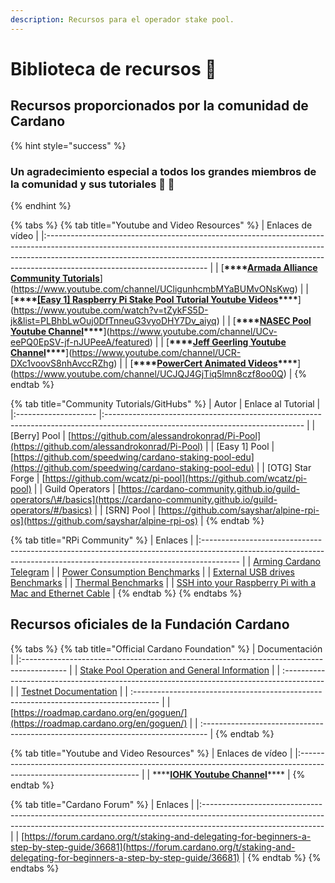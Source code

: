 ```yaml
---
description: Recursos para el operador stake pool.
---
```


# Biblioteca de recursos 🏫

## Recursos proporcionados por la comunidad de Cardano

{% hint style="success" %}
### Un agradecimiento especial a todos los grandes miembros de la comunidad y sus tutoriales 🙏 🤗
{% endhint %}

{% tabs %}
{% tab title="Youtube and Video Resources" %}
| Enlaces de vídeo                                                                                                                                                                                                                                                                   |
|:---------------------------------------------------------------------------------------------------------------------------------------------------------------------------------------------------------------------------------------------------------------------------------- |
| [**\*\*\*\*[**Armada Alliance Community Tutorials**](https://www.youtube.com/channel/UCligunhcmbMYaBUMvONsKwg)**](https://www.youtube.com/channel/UCligunhcmbMYaBUMvONsKwg)                                                                                                |
| [**\*\*\*\*[**\[Easy 1\] Raspberry Pi Stake Pool Tutorial Youtube Videos**](https://www.youtube.com/watch?v=tZykFS5D-jk&list=PLBhbLwOuj0DfTnneuG3vyoDHY7Dv_aiyq)\*\*\*\***](https://www.youtube.com/watch?v=tZykFS5D-jk&list=PLBhbLwOuj0DfTnneuG3vyoDHY7Dv_aiyq) |
| [**\*\*\*\*[**NASEC Pool Youtube Channel**](https://www.youtube.com/channel/UCv-eePQ0EpSV-jf-nJUPeeA/featured)\*\*\*\***](https://www.youtube.com/channel/UCv-eePQ0EpSV-jf-nJUPeeA/featured)                                                                       |
| [**\*\*\*\*[**Jeff Geerling Youtube Channel**](https://www.youtube.com/channel/UCR-DXc1voovS8nhAvccRZhg)\*\*\*\***](https://www.youtube.com/channel/UCR-DXc1voovS8nhAvccRZhg)                                                                                      |
| [**\*\*\*\*[**PowerCert Animated Videos**](https://www.youtube.com/channel/UCJQJ4GjTiq5lmn8czf8oo0Q)\*\*\*\***](https://www.youtube.com/channel/UCJQJ4GjTiq5lmn8czf8oo0Q)                                                                                          |
{% endtab %}

{% tab title="Community Tutorials/GitHubs" %}
| Autor                | Enlace al Tutorial                                                                                                              |
|:-------------------- |:------------------------------------------------------------------------------------------------------------------------------- |
| \[Berry\] Pool     | [https://github.com/alessandrokonrad/Pi-Pool](https://github.com/alessandrokonrad/Pi-Pool)                                      |
| \[Easy 1\] Pool    | [https://github.com/speedwing/cardano-staking-pool-edu](https://github.com/speedwing/cardano-staking-pool-edu)                  |
| \[OTG\] Star Forge | [https://github.com/wcatz/pi-pool](https://github.com/wcatz/pi-pool)                                                            |
| Guild Operators      | [https://cardano-community.github.io/guild-operators/\#/basics](https://cardano-community.github.io/guild-operators/#/basics) |
| \[SRN\] Pool       | [https://github.com/sayshar/alpine-rpi-os](https://github.com/sayshar/alpine-rpi-os)                                            |
{% endtab %}

{% tab title="RPi Community" %}
| Enlaces                                                                                                                                                               |
|:--------------------------------------------------------------------------------------------------------------------------------------------------------------------- |
| [Arming Cardano Telegram](https://github.com/rekuenkdr/master/tree/44e80aa783ef319f1f88f701f497d59f81d033cd/joinchat/FeKTCBu-pn5OUZUz4joF2w/README.md)                |
| [Power Consumption Benchmarks](https://www.pidramble.com/wiki/benchmarks/power-consumption)                                                                           |
| [External USB drives Benchmarks](https://www.pidramble.com/wiki/benchmarks/external-usb-drives)                                                                       |
| [Thermal Benchmarks](https://downey.io/blog/raspberry-pi-4-heatsinks-and-fans/)                                                                                       |
| [SSH into your Raspberry Pi with a Mac and Ethernet Cable](https://medium.com/@tzhenghao/how-to-ssh-into-your-raspberry-pi-with-a-mac-and-ethernet-cable-636a197d055) |
{% endtab %}
{% endtabs %}

## Recursos oficiales de la Fundación Cardano

{% tabs %}
{% tab title="Official Cardano Foundation" %}
| Documentación                                                                             |
|:----------------------------------------------------------------------------------------- |
| [Stake Pool Operation and General Information](https://cardano.org/stake-pool-operation/) |
| :---------------------------------------------------------------------------------------- |
| [Testnet Documentation](https://developers.cardano.org/en/testnets/cardano/overview/)     |
| :------------------------------------------------------------------------------------     |
| [https://roadmap.cardano.org/en/goguen/](https://roadmap.cardano.org/en/goguen/)          |
| :-------------------------------------------------------------------------------          |
{% endtab %}

{% tab title="Youtube and Video Resources" %}
| Enlaces de vídeo                                                                                                     |
|:-------------------------------------------------------------------------------------------------------------------- |
| \*\*\*\*[**IOHK Youtube Channel**](https://www.youtube.com/channel/UCBJ0p9aCW-W82TwNM-z3V2w)\*\*\*\* |
{% endtab %}

{% tab title="Cardano Forum" %}
| Enlaces                                                                                                                                                                                    |
|:------------------------------------------------------------------------------------------------------------------------------------------------------------------------------------------ |
| [https://forum.cardano.org/t/staking-and-delegating-for-beginners-a-step-by-step-guide/36681](https://forum.cardano.org/t/staking-and-delegating-for-beginners-a-step-by-step-guide/36681) |
{% endtab %}
{% endtabs %}

